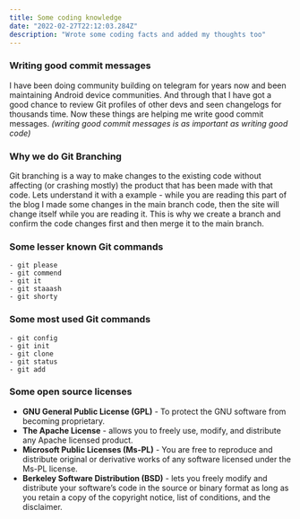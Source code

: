 ```yaml
---
title: Some coding knowledge
date: "2022-02-27T22:12:03.284Z"
description: "Wrote some coding facts and added my thoughts too"
---
```


### Writing good commit messages
I have been doing community building on telegram for years now and been maintaining Android device communities. And through that I have got a good chance to review Git profiles of other devs and seen changelogs for thousands time. Now these things are helping me write good commit messages. *(writing good commit messages is as important as writing good code)*

### Why we do Git Branching
Git branching is a way to make changes to the existing code without affecting (or crashing mostly) the product that has been made with that code. Lets understand it with a example - while you are reading this part of the blog I made some changes in the main branch code, then the site will change itself while you are reading it. This is why we create a branch and confirm the code changes first and then merge it to the main branch.

### Some lesser known Git commands
    - git please
    - git commend
    - git it
    - git staaash
    - git shorty

### Some most used Git commands
    - git config
    - git init
    - git clone
    - git status
    - git add

### Some open source licenses
- **GNU General Public License (GPL)** - To protect the GNU software from becoming proprietary.
- **The Apache License** - allows you to freely use, modify, and distribute any Apache licensed product.
- **Microsoft Public Licenses (Ms-PL)** - You are free to reproduce and distribute original or derivative works of any software licensed under the Ms-PL license.
- **Berkeley Software Distribution (BSD)** - lets you freely modify and distribute your software’s code in the source or binary format as long as you retain a copy of the copyright notice, list of conditions, and the disclaimer.